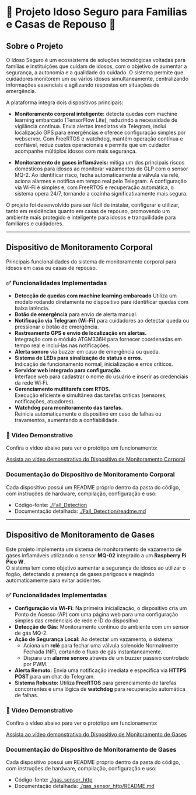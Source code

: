 # 🧓 Projeto Idoso Seguro para Familias e Casas de Repouso 🧓

## Sobre o Projeto

O Idoso Seguro é um ecossistema de soluções tecnológicas voltadas para famílias e instituições que cuidam de idosos, com o objetivo de aumentar a segurança, a autonomia e a qualidade do cuidado. O sistema permite que cuidadores monitorem um ou vários idosos simultaneamente, centralizando informações essenciais e agilizando respostas em situações de emergência.

A plataforma integra dois dispositivos principais:

- **Monitoramento corporal inteligente:** detecta quedas com machine learning embarcado (TensorFlow Lite), reduzindo a necessidade de vigilância contínua. Envia alertas imediatos via Telegram, inclui localização GPS para emergências e oferece configuração simples por webserver. Com FreeRTOS e watchdog, mantém operação contínua e confiável, reduz custos operacionais e permite que um cuidador acompanhe múltiplos idosos com mais segurança.

- **Monitoramento de gases inflamáveis:** mitiga um dos principais riscos domésticos para idosos ao monitorar vazamentos de GLP com o sensor MQ-2. Ao identificar risco, fecha automaticamente a válvula via relé, aciona alarmes e notifica em tempo real pelo Telegram. A configuração via Wi‑Fi é simples e, com FreeRTOS e recuperação automática, o sistema opera 24/7, tornando a cozinha significativamente mais segura.

O projeto foi desenvolvido para ser fácil de instalar, configurar e utilizar, tanto em residências quanto em casas de repouso, promovendo um ambiente mais protegido e inteligente para idosos e tranquilidade para familiares e cuidadores.

---

## Dispositivo de Monitoramento Corporal

Principais funcionalidades do sistema de monitoramento corporal para idosos em casa ou casas de repouso.

### ✅ Funcionalidades Implementadas

- **Detecção de quedas com machine learning embarcado**
  Utiliza um modelo rodando diretamente no dispositivo para identificar quedas com baixa latência.
- **Botão de emergência** para envio de alerta manual.
- **Notificação via Telegram (Wi‑Fi)** para cuidadores ao detectar queda ou pressionar o botão de emergência.
- **Rastreamento GPS e envio de localização em alertas.**  
  Integração com o módulo ATGM336H para fornecer coordenadas em tempo real e incluí‑las nas notificações.
- **Alerta sonoro** via buzzer em caso de emergência ou queda.
- **Sistema de LEDs para sinalização de status e erros.**  
  Indicação de funcionamento normal, inicialização e erros críticos.
- **Servidor web integrado para configuração.**  
  Interface web para cadastrar o nome do usuário e inserir as credenciais da rede Wi‑Fi.
- **Gerenciamento multitarefa com RTOS.**  
  Execução eficiente e simultânea das tarefas críticas (sensores, notificações, atuadores).
- **Watchdog para monitoramento das tarefas.**  
  Reinicia automaticamente o dispositivo em caso de falhas ou travamentos, aumentando a confiabilidade.


### 🎥 Vídeo Demonstrativo

Confira o vídeo abaixo para ver o protótipo em funcionamento:

[Assista ao vídeo demonstrativo do Dispositivo de Monitoramento Corporal]()


### Documentação do Dispositivo de Monitoramento Corporal

Cada dispositivo possui um README próprio dentro da pasta do código, com instruções de hardware, compilação, configuração e uso:

- Código-fonte: [./Fall_Detection](./Fall_Detection/)
- Documentação detalhada: [./Fall_Detection/readme.md](./Fall_Detection/readme.md)

---

## Dispositivo de Monitoramento de Gases

Este projeto implementa um sistema de monitoramento de vazamento de gases inflamáveis utilizando o sensor **MQ-02** integrado a um **Raspberry Pi Pico W**.  
O sistema tem como objetivo aumentar a segurança de idosos ao utilizar o fogão, detectando a presença de gases perigosos e reagindo automaticamente para evitar acidentes.  

### ✅ Funcionalidades Implementadas

* **Configuração via Wi-Fi:** Na primeira inicialização, o dispositivo cria um Ponto de Acesso (AP) com uma página web para uma configuração simples das credenciais de rede e ID do dispositivo.
* **Detecção de Gás:** Monitoramento contínuo do ambiente com um sensor de gás MQ-2.
* **Ação de Segurança Local:** Ao detectar um vazamento, o sistema:
    * Aciona um **relé** para fechar uma válvula solenoide Normalmente Fechada (NF), cortando o fluxo de gás instantaneamente.
    * Dispara um **alarme sonoro** através de um buzzer passivo controlado por PWM.
* **Alerta Remoto:** Envia uma notificação imediata e específica via **HTTPS POST** para um chat do Telegram.
* **Sistema Robusto:** Utiliza **FreeRTOS** para gerenciamento de tarefas concorrentes e uma lógica de **watchdog** para recuperação automática de falhas.


### 🎥 Vídeo Demonstrativo

Confira o vídeo abaixo para ver o protótipo em funcionamento:

[Assista ao vídeo demonstrativo do Dispositivo de Monitoramento de Gases]()


### Documentação do Dispositivo de Monitoramento de Gases

Cada dispositivo possui um README próprio dentro da pasta do código, com instruções de hardware, compilação, configuração e uso:

- Código-fonte: [./gas_sensor_http](./gas_sensor_http/)
- Documentação detalhada: [./gas_sensor_http/README.md](./gas_sensor_http/README.md)
